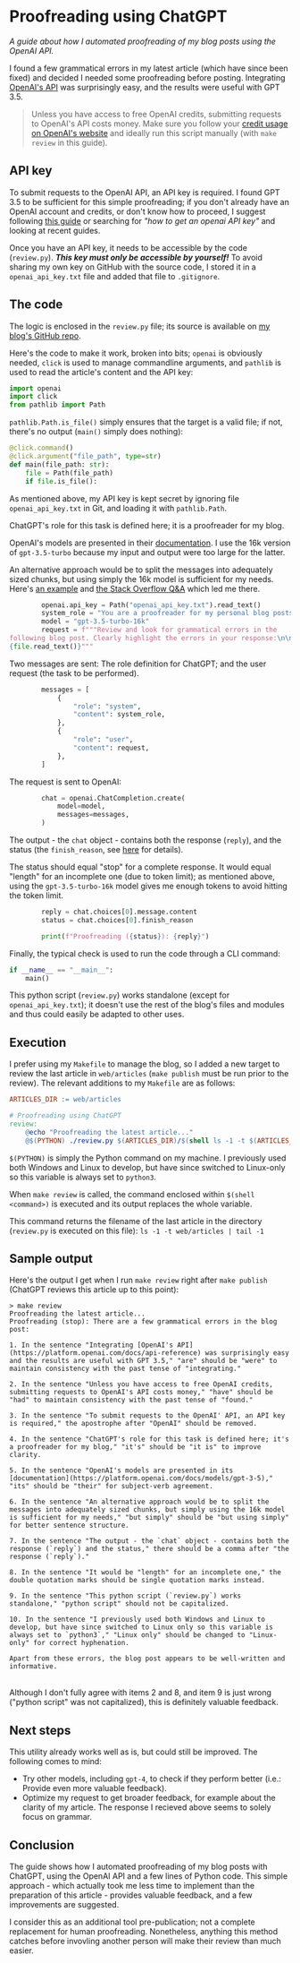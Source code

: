 # Proofreading using ChatGPT

*A guide about how I automated proofreading of my blog posts using the OpenAI API.*

I found a few grammatical errors in my latest article (which have since been fixed) and decided I needed some proofreading before posting. Integrating [OpenAI's API](https://platform.openai.com/docs/api-reference) was surprisingly easy, and the results were useful with GPT 3.5. 

> Unless you have access to free OpenAI credits, submitting requests to OpenAI's API costs money. Make sure you follow your [credit usage on OpenAI's website](https://platform.openai.com/account/usage) and ideally run this script manually (with `make review` in this guide).

## API key

To submit requests to the OpenAI API, an API key is required. I found GPT 3.5 to be sufficient for this simple proofreading; if you don't already have an OpenAI account and credits, or don't know how to proceed, I suggest following [this guide](https://openaimaster.com/how-to-access-gpt-3-api-key/) or searching for *"how to get an openai API key"* and looking at recent guides.

Once you have an API key, it needs to be accessible by the code (`review.py`). ***This key must only be accessible by yourself!*** To avoid sharing my own key on GitHub with the source code, I stored it in a `openai_api_key.txt` file and added that file to `.gitignore`.

## The code

The logic is enclosed in the `review.py` file; its source is available on [my blog's GitHub repo](https://github.com/miek770/blog/blob/main/review.py).

Here's the code to make it work, broken into bits; `openai` is obviously needed, `click` is used to manage commandline arguments, and `pathlib` is used to read the article's content and the API key:

```python
import openai
import click
from pathlib import Path
```

`pathlib.Path.is_file()` simply ensures that the target is a valid file; if not, there's no output (`main()` simply does nothing):

```python
@click.command()
@click.argument("file_path", type=str)
def main(file_path: str):
    file = Path(file_path)
    if file.is_file():
```

As mentioned above, my API key is kept secret by ignoring file `openai_api_key.txt` in Git, and loading it with `pathlib.Path`.

ChatGPT's role for this task is defined here; it is a proofreader for my blog.

OpenAI's models are presented in their [documentation](https://platform.openai.com/docs/models/gpt-3-5). I use the 16k version of `gpt-3.5-turbo` because my input and output were too large for the latter.

An alternative approach would be to split the messages into adequately sized chunks, but using simply the 16k model is sufficient for my needs. Here's [an example](https://github.com/openai/openai-cookbook/blob/main/apps/web-crawl-q-and-a/web-qa.py) and [the Stack Overflow Q&A](https://stackoverflow.com/questions/75647638/how-to-send-longer-text-inputs-to-chatgpt-api) which led me there.

```python
        openai.api_key = Path("openai_api_key.txt").read_text()
        system_role = "You are a proofreader for my personal blog posts."
        model = "gpt-3.5-turbo-16k"
        request = f"""Review and look for grammatical errors in the 
following blog post. Clearly highlight the errors in your response:\n\n
{file.read_text()}"""
```

Two messages are sent: The role definition for ChatGPT; and the user request (the task to be performed).

```python
        messages = [
            {
                "role": "system",
                "content": system_role,
            },
            {
                "role": "user",
                "content": request,
            },
        ]
```

The request is sent to OpenAI:

```python
        chat = openai.ChatCompletion.create(
            model=model,
            messages=messages,
        )
```

The output - the `chat` object - contains both the response (`reply`), and the status (the `finish_reason`, see [here](https://platform.openai.com/docs/guides/gpt/chat-completions-api) for details).

The status should equal "stop" for a complete response. It would equal "length" for an incomplete one (due to token limit); as mentioned above, using the `gpt-3.5-turbo-16k` model gives me enough tokens to avoid hitting the token limit.

```python
        reply = chat.choices[0].message.content
        status = chat.choices[0].finish_reason

        print(f"Proofreading ({status}): {reply}")
```

Finally, the typical check is used to run the code through a CLI command:

```python
if __name__ == "__main__":
	main()
```

This python script (`review.py`) works standalone (except for `openai_api_key.txt`); it doesn't use the rest of the blog's files and modules and thus could easily be adapted to other uses.

## Execution

I prefer using my `Makefile` to manage the blog, so I added a new target to review the last article in `web/articles` (`make publish` must be run prior to the review). The relevant additions to my `Makefile` are as follows:

```makefile
ARTICLES_DIR := web/articles

# Proofreading using ChatGPT
review:
	@echo "Proofreading the latest article..."
	@$(PYTHON) ./review.py $(ARTICLES_DIR)/$(shell ls -1 -t $(ARTICLES_DIR) | tail -1)
```

`$(PYTHON)` is simply the Python command on my machine. I previously used both Windows and Linux to develop, but have since switched to Linux-only so this variable is always set to `python3`.

When `make review` is called, the command enclosed within `$(shell <command>)` is executed and its output replaces the whole variable.

This command returns the filename of the last article in the directory (`review.py` is executed on this file): `ls -1 -t web/articles | tail -1`

## Sample output

Here's the output I get when I run `make review` right after `make publish` (ChatGPT reviews this article up to this point):

```
> make review
Proofreading the latest article...
Proofreading (stop): There are a few grammatical errors in the blog post:

1. In the sentence "Integrating [OpenAI's API](https://platform.openai.com/docs/api-reference) was surprisingly easy and the results are useful with GPT 3.5," "are" should be "were" to maintain consistency with the past tense of "integrating."

2. In the sentence "Unless you have access to free OpenAI credits, submitting requests to OpenAI's API costs money," "have" should be "had" to maintain consistency with the past tense of "found."

3. In the sentence "To submit requests to the OpenAI' API, an API key is required," the apostrophe after "OpenAI" should be removed.

4. In the sentence "ChatGPT's role for this task is defined here; it's a proofreader for my blog," "it's" should be "it is" to improve clarity.

5. In the sentence "OpenAI's models are presented in its [documentation](https://platform.openai.com/docs/models/gpt-3-5)," "its" should be "their" for subject-verb agreement.

6. In the sentence "An alternative approach would be to split the messages into adequately sized chunks, but simply using the 16k model is sufficient for my needs," "but simply" should be "but using simply" for better sentence structure.

7. In the sentence "The output - the `chat` object - contains both the response (`reply`) and the status," there should be a comma after "the response (`reply`)."

8. In the sentence "It would be "length" for an incomplete one," the double quotation marks should be single quotation marks instead.

9. In the sentence "This python script (`review.py`) works standalone," "python script" should not be capitalized.

10. In the sentence "I previously used both Windows and Linux to develop, but have since switched to Linux only so this variable is always set to `python3`," "Linux only" should be changed to "Linux-only" for correct hyphenation.

Apart from these errors, the blog post appears to be well-written and informative.
```

<br />
Although I don't fully agree with items 2 and 8, and item 9 is just wrong ("python script" was not capitalized), this is definitely valuable feedback.

## Next steps

This utility already works well as is, but could still be improved. The following comes to mind:

* Try other models, including `gpt-4`, to check if they perform better (i.e.: Provide even more valuable feedback).
* Optimize my request to get broader feedback, for example about the clarity of my article. The response I recieved above seems to solely focus on grammar.

## Conclusion

The guide shows how I automated proofreading of my blog posts with ChatGPT, using the OpenAI API and a few lines of Python code. This simple approach - which actually took me less time to implement than the preparation of this article - provides valuable feedback, and a few improvements are suggested.

I consider this as an additional tool pre-publication; not a complete replacement for human proofreading. Nonetheless, anything this method catches before invovling another person will make their review than much easier.
